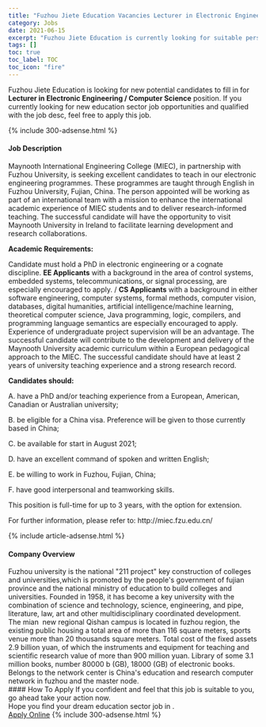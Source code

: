 ```yaml
---
title: "Fuzhou Jiete Education Vacancies Lecturer in Electronic Engineering / Computer Science" 
category: Jobs 
date: 2021-06-15 
excerpt: "Fuzhou Jiete Education is currently looking for suitable person to fill in the Lecturer in Electronic Engineering / Computer Science which positioned at " 
tags: [] 
toc: true 
toc_label: TOC 
toc_icon: "fire" 
--- 
```


<p>Fuzhou Jiete Education is looking for new potential candidates to fill in for <b>Lecturer in Electronic Engineering / Computer Science</b> position. If you currently looking for new education sector job opportunities and qualified with the job desc, feel free to apply this job.
</p>{% include 300-adsense.html %} 
<div><div><h4>Job Description</h4></div><div><div><span><div><p><span>Maynooth International Engineering College (MIEC), in partnership with Fuzhou University, is seeking excellent candidates to teach in our electronic engineering programmes. These programmes are taught through English in Fuzhou University, Fujian, China. The person appointed will be working as part of an international team with a mission to enhance the international academic experience of MIEC students and to deliver research-informed teaching. The successful candidate will have the opportunity to visit Maynooth University in Ireland to facilitate learning development and research collaborations.&#160;&#160;</span></p><p><strong>Academic Requirements:</strong></p><p><span>Candidate must hold a PhD in electronic engineering or a cognate discipline. </span><strong>EE Applicants</strong><span> with a background in the area of control systems, embedded systems, telecommunications, or signal processing, are especially encouraged to apply. / </span><strong>CS Applicants</strong><span> with a background in either software engineering, computer systems, formal methods, computer vision, databases, digital humanities, artificial intelligence/machine learning, theoretical computer science, Java programming, logic, compilers, and programming language semantics are especially encouraged to apply. Experience of undergraduate project supervision will be an advantage.&#160;The successful candidate will contribute to the development and delivery of the Maynooth University academic curriculum within a European pedagogical approach to the MIEC. The successful candidate should have at least 2 years of university teaching experience and a strong research record.</span></p><p><strong>Candidates should:</strong></p><p><span>A.&#160;have a PhD and/or teaching experience from a European, American, Canadian or Australian university;</span></p><p><span>B.&#160;be eligible for a China visa. Preference will be given to those currently based in China;</span></p><p><span>C.&#160;be available for start in August 2021;</span></p><p><span>D.&#160;have an excellent command of spoken and written English;</span></p><p><span>E.&#160;be willing to work in Fuzhou, Fujian, China;</span></p><p><span>F.&#160;have good interpersonal and teamworking skills.</span></p><p>This position is full-time for up to 3 years, with the option for extension.&#160;</p><p>For further information, please refer to: http://miec.fzu.edu.cn/</p></div></span></div></div></div> 
{% include article-adsense.html %} 
<div><div><h4>Company Overview</h4></div><div><div><span><div><div>Fuzhou university is the national "211 project" key construction of colleges and universities,which is promoted by the people's government of fujian province and the national ministry of education to build colleges and universities. Founded in 1958, it has become a key university with the combination of science and technology, science, engineering, and pipe, literature, law, art and other multidisciplinary coordinated development.</div>
<div>The mian &#160;new regional Qishan campus is located in fuzhou region, the existing public housing a total area of more than 116 square meters, sports venue more than 20 thousands square meters. Total cost of the fixed assets 2.9 billion yuan, of which the instruments and equipment for teaching and scientific research value of more than 900 million yuan. Library of some 3.1 million books, number 80000 b (GB), 18000 (GB) of electronic books. Belongs to the network center is China's education and research computer network in fuzhou and the master node.</div></div></span></div></div></div> 
#### How To Apply 
If you confident and feel that this job is suitable to you, go ahead take your action now. <br/> 
Hope you find your dream education sector job in . <br/> 
<a href="https://www.jobstreet.com.my/en/job/lecturer-in-electronic-engineering-computer-science-4591581?jobId=jobstreet-my-job-4591581" class="btn btn--info" target="_blank" rel="nofollow noopenner">Apply Online</a> 
{% include 300-adsense.html %} 